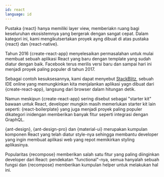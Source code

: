 ```yaml
---
id: react  
language: id
---
```


Pustaka {react} hanya memiliki layer view, memberiakn ruang bagi keseluruhan ekosistemnya yang bergerak dengan sangat cepat. Dalam kategori ini, kami mengikutsertakan proyek ayng dibuat di atas pustaka {react} dan {react-native}.

Tahun 2016 {create-react-app} menyelesaikan permasalahan untuk mulai membuat sebuah aplikasi React yang baru dengan template yang sudah diatur dengan baik. Facebook terus merilis versi baru dan sampai hari ini menjadi proyek paling populer di tahun 2017.

Sebagai contoh kesuksesannya, kami dapat menyebut [StackBlitz](https://stackblitz.com/), sebuah IDE online yang memungkinkan kita menjalankan aplikasi yagn dibuat dari {create-react-app}, langsung dari browser dalam hitungan detik.

Namun meskipun {create-react-app} sering disebut sebagai "starter kit" bawaan untuk React, developer mungkin masih memerlukan starter kit lain seperti: {react-boilerplate} yang juga menjadi proyek paling populer dikategori inidengan memberikan banyak fitur seperti integrasi dengan GraphQL.

{ant-design}, {ant-design-pro} dan {material-ui} merupakan kumpulan komponen React yang telah diatur style-nya sehingga membantu developer yang ingin membuat aplikasi web yang repot memikirkan styling aplikasinya.

Popularitas {recompose} memberikan salah satu fitur yang paling diinginkan developer dari React: pendekatan "functional"-nya, semua hanyalah sebuah fungsi dan {recompose} memberikan kumpulan helper untuk melakukan hal ini.

